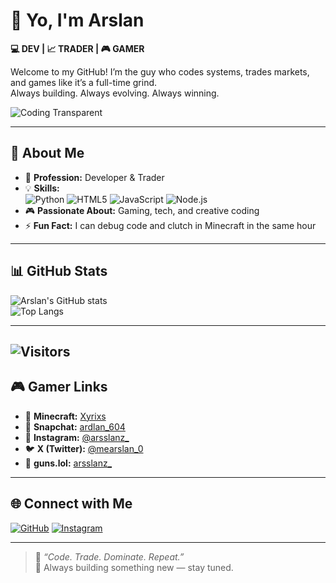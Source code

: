 # 👋 Yo, I'm Arslan  

**💻 DEV | 📈 TRADER | 🎮 GAMER**  

Welcome to my GitHub! I’m the guy who codes systems, trades markets, and games like it’s a full-time grind.  
Always building. Always evolving. Always winning.  

![Coding Transparent](https://cdn.pixabay.com/animation/2023/03/27/10/51/10-51-44-979_512.gif)  

---

## 🚀 About Me  

* 🧠 **Profession:** Developer & Trader  
* 💡 **Skills:**  
  ![Python](https://img.shields.io/badge/Python-3776AB?logo=python&logoColor=white)
  ![HTML5](https://img.shields.io/badge/HTML5-E34F26?logo=html5&logoColor=white)
  ![JavaScript](https://img.shields.io/badge/JavaScript-F7DF1E?logo=javascript&logoColor=black)
  ![Node.js](https://img.shields.io/badge/Node.js-43853D?logo=node.js&logoColor=white)  
* 🎮 **Passionate About:** Gaming, tech, and creative coding  
* ⚡ **Fun Fact:** I can debug code and clutch in Minecraft in the same hour  

---

## 📊 GitHub Stats  

![Arslan's GitHub stats](https://github-readme-stats.vercel.app/api?username=not-arslan&show_icons=true&theme=tokyonight&hide_border=true)  
![Top Langs](https://github-readme-stats.vercel.app/api/top-langs/?username=not-arslan&layout=compact&theme=tokyonight&hide_border=true)  

---

![Visitors](https://img.shields.io/badge/👀%20Profile%20Views-65,658-blueviolet?style=flat-square)
---

## 🎮 Gamer Links  

* 🧱 **Minecraft:** [Xyrixs](https://namemc.com/Xyrixs)  
* 👻 **Snapchat:** [ardlan_604](https://www.snapchat.com/add/ardlan_604)  
* 📸 **Instagram:** [@arsslanz_](https://www.instagram.com/arsslanz_/)  
* 🐦 **X (Twitter):** [@mearslan_0](https://x.com/mearslan_0)  
* 🔗 **guns.lol:** [arsslanz_](https://guns.lol/arsslanz_)  

---

## 🌐 Connect with Me  

[![GitHub](https://img.shields.io/badge/GitHub-not--arslan-181717?logo=github)](https://github.com/not-arslan)
[![Instagram](https://img.shields.io/badge/Instagram-@arsslanz_-E4405F?logo=instagram&logoColor=white)](https://www.instagram.com/arsslanz_/)  

---

> 🧠 *“Code. Trade. Dominate. Repeat.”*  
> 💬 Always building something new — stay tuned.  

